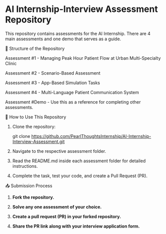 # AI Internship-Interview Assessment Repository

This repository contains assessments for the AI Internship. There are 4 main assessments and one demo that serves as a guide.

📌 Structure of the Repository

Assessment #1 - Managing Peak Hour Patient Flow at Urban Multi-Specialty Clinic

Assessment #2 - Scenario-Based Assessment

Assessment #3 - App-Based Simulation Tasks

Assessment #4 - Multi-Language Patient Communication System

Assessment #Demo - Use this as a reference for completing other assessments.

🚀 How to Use This Repository
1. Clone the repository:

   git clone https://github.com/PearlThoughtsInternship/AI-Internship-Interview-Assessment.git

2. Navigate to the respective assessment folder.

3. Read the README.md inside each assessment folder for detailed instructions.

4. Complete the task, test your code, and create a Pull Request (PR).


📤 Submission Process

1. **Fork the repository.**

2. **Solve any one assessment of your choice.**

3. **Create a pull request (PR) in your forked repository.**

4. **Share the PR link along with your interview application form.**


